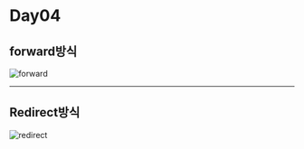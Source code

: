 # Day04

## forward방식

![forward](https://github.com/Employment-Study/JSP_Study/assets/44068819/2e0f78b4-8511-48ae-a5ee-f0188c61a3f1)

---

## Redirect방식

![redirect](https://github.com/Employment-Study/JSP_Study/assets/44068819/02408e8c-5bab-4d18-ba7f-404ce49d1c31)
